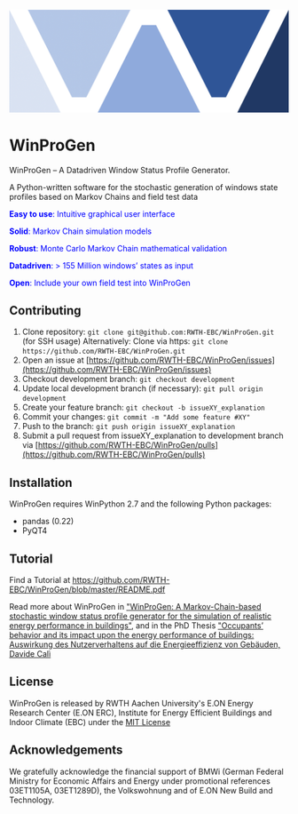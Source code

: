 ![E.ON EBC RWTH Aachen University](./icons/logo.png)


# WinProGen

WinProGen – A Datadriven Window Status Profile Generator.

A Python-written software for the stochastic generation of windows state profiles
based on Markov Chains and field test data

<span style="color:blue">**Easy to use**: Intuitive graphical user interface
  
<span style="color:blue">**Solid**: Markov Chain simulation models
  
<span style="color:blue">**Robust**: Monte Carlo Markov Chain mathematical validation
  
<span style="color:blue">**Datadriven**: > 155 Million windows’ states as input
  
<span style="color:blue">**Open**: Include your own field test into WinProGen


## Contributing

1. Clone repository: `git clone git@github.com:RWTH-EBC/WinProGen.git` (for SSH usage)
Alternatively: Clone via https: `git clone https://github.com/RWTH-EBC/WinProGen.git`
2. Open an issue at [https://github.com/RWTH-EBC/WinProGen/issues](https://github.com/RWTH-EBC/WinProGen/issues)
3. Checkout development branch: `git checkout development` 
4. Update local development branch (if necessary): `git pull origin development`
5. Create your feature branch: `git checkout -b issueXY_explanation`
6. Commit your changes: `git commit -m "Add some feature #XY"`
7. Push to the branch: `git push origin issueXY_explanation`
8. Submit a pull request from issueXY_explanation to development branch via [https://github.com/RWTH-EBC/WinProGen/pulls](https://github.com/RWTH-EBC/WinProGen/pulls)

## Installation

WinProGen requires WinPython 2.7 and the following Python packages:
- pandas (0.22)
- PyQT4


## Tutorial

Find a Tutorial at https://github.com/RWTH-EBC/WinProGen/blob/master/README.pdf

Read more about WinProGen in ["WinProGen: A Markov-Chain-based stochastic window status profile generator for the simulation of realistic energy performance in buildings"](https://www.sciencedirect.com/science/article/pii/S0360132318301835), 
and in the PhD Thesis ["Occupants’ behavior and its impact upon the energy performance of buildings: Auswirkung des Nutzerverhaltens auf die Energieeffizienz von Gebäuden, Davide Calì](https://publications.rwth-aachen.de/record/677868/files/677868.pdf)

## License

WinProGen is released by RWTH Aachen University's E.ON Energy Research Center (E.ON ERC),
Institute for Energy Efficient Buildings and Indoor Climate (EBC)
under the [MIT License](https://opensource.org/licenses/MIT)

## Acknowledgements

We gratefully acknowledge the financial support of BMWi (German Federal Ministry for Economic Affairs and Energy under promotional references 03ET1105A, 03ET1289D), the Volkswohnung and of E.ON New Build and Technology.
